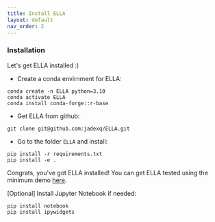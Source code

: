 ```yaml
---
title: Install ELLA
layout: default
nav_order: 2
---
```


### Installation

Let's get ELLA installed :)

- Create a conda envirnment for ELLA:

```
conda create -n ELLA python=3.10
conda activate ELLA
conda install conda-forge::r-base
```

- Get ELLA from github:

```
git clone git@github.com:jadexq/ELLA.git
```

- Go to the folder `ELLA` and install:

```
pip install -r requirements.txt
pip install -e .
```

Congrats, you've got ELLA installed! You can get ELLA tested using the minimum demo [here](https://jadexq.github.io/ELLA/demo.html).

[Optional] Install Jupyter Notebook if needed:

```
pip install notebook
pip install ipywidgets
```



